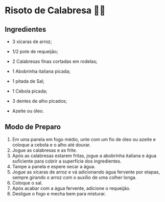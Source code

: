 # Risoto de Calabresa :pig2::chicken:

## Ingredientes

- 3 xícaras de arroz;

- 1/2 pote de requeijão;

- 2 Calabresas finas cortadas em rodelas;

- 1 Abobrinha italiana picada;

- 1 pitada de Sal;

- 1 Cebola picada;

- 3 dentes de alho picados;

- Azeite ou óleo.

## Modo de Preparo

1) Em uma panela em fogo médio, unte com um fio de óleo ou azeite e coloque a cebola e o alho até dourar. 
2)  Jogue as calabresas e as frite.
3) Após as calabresas estarem fritas, jogue a abobrinha italiana e água suficiente para cobrir a superfície dos ingredientes. 
4) Tampe a panela e espere secar a água.
5) Jogue as xícaras de arroz e vá adicionando água fervente por etapas, sempre girando o arroz com o auxílio de uma colher longa. 
6) Coloque o sal. 
7) Após acabar com a água fervente, adicione o requeijão.
8) Desligue o fogo e mecha bem para misturar.